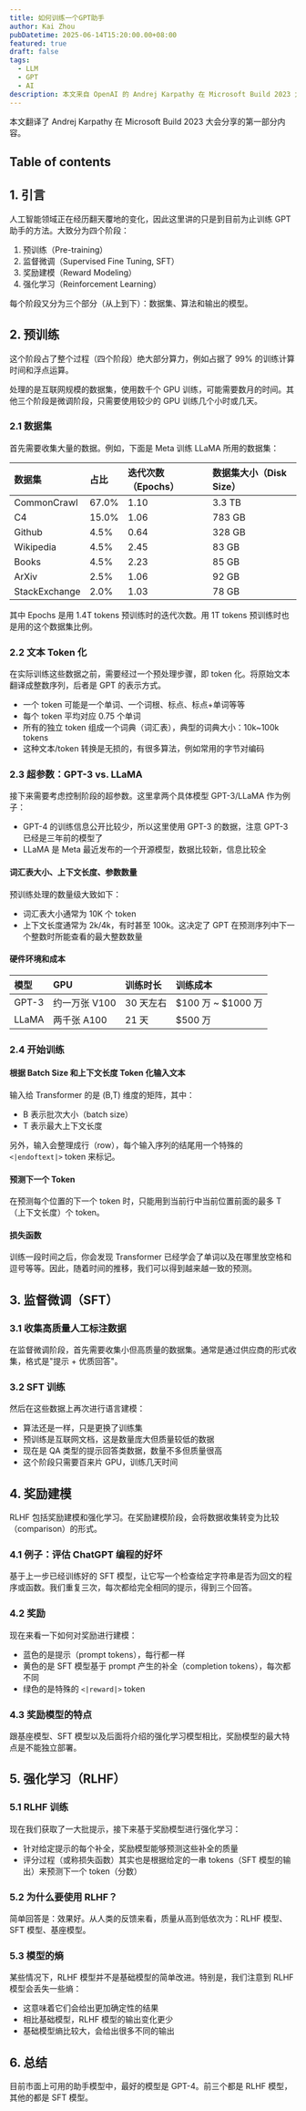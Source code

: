 ```yaml
---
title: 如何训练一个GPT助手
author: Kai Zhou
pubDatetime: 2025-06-14T15:20:00.00+08:00
featured: true
draft: false
tags:
  - LLM
  - GPT
  - AI
description: 本文来自 OpenAI 的 Andrej Karpathy 在 Microsoft Build 2023 大会的分享
---
```


本文翻译了 Andrej Karpathy 在 Microsoft Build 2023 大会分享的第一部分内容。

## Table of contents

## 1. 引言

人工智能领域正在经历翻天覆地的变化，因此这里讲的只是到目前为止训练 GPT 助手的方法。大致分为四个阶段：

1. 预训练（Pre-training）
2. 监督微调（Supervised Fine Tuning, SFT）
3. 奖励建模（Reward Modeling）
4. 强化学习（Reinforcement Learning）

每个阶段又分为三个部分（从上到下）：数据集、算法和输出的模型。

## 2. 预训练

这个阶段占了整个过程（四个阶段）绝大部分算力，例如占据了 99% 的训练计算时间和浮点运算。

处理的是互联网规模的数据集，使用数千个 GPU 训练，可能需要数月的时间。其他三个阶段是微调阶段，只需要使用较少的 GPU 训练几个小时或几天。

### 2.1 数据集

首先需要收集大量的数据。例如，下面是 Meta 训练 LLaMA 所用的数据集：

| 数据集 | 占比 | 迭代次数（Epochs） | 数据集大小（Disk Size） |
|:-------|:-----|:-------------------|:----------------------|
| CommonCrawl | 67.0% | 1.10 | 3.3 TB |
| C4 | 15.0% | 1.06 | 783 GB |
| Github | 4.5% | 0.64 | 328 GB |
| Wikipedia | 4.5% | 2.45 | 83 GB |
| Books | 4.5% | 2.23 | 85 GB |
| ArXiv | 2.5% | 1.06 | 92 GB |
| StackExchange | 2.0% | 1.03 | 78 GB |

其中 Epochs 是用 1.4T tokens 预训练时的迭代次数。用 1T tokens 预训练时也是用的这个数据集比例。

### 2.2 文本 Token 化

在实际训练这些数据之前，需要经过一个预处理步骤，即 token 化。将原始文本翻译成整数序列，后者是 GPT 的表示方式。

- 一个 token 可能是一个单词、一个词根、标点、标点+单词等等
- 每个 token 平均对应 0.75 个单词
- 所有的独立 token 组成一个词典（词汇表），典型的词典大小：10k~100k tokens
- 这种文本/token 转换是无损的，有很多算法，例如常用的字节对编码

### 2.3 超参数：GPT-3 vs. LLaMA

接下来需要考虑控制阶段的超参数。这里拿两个具体模型 GPT-3/LLaMA 作为例子：

- GPT-4 的训练信息公开比较少，所以这里使用 GPT-3 的数据，注意 GPT-3 已经是三年前的模型了
- LLaMA 是 Meta 最近发布的一个开源模型，数据比较新，信息比较全

#### 词汇表大小、上下文长度、参数数量

预训练处理的数量级大致如下：

- 词汇表大小通常为 10K 个 token
- 上下文长度通常为 2k/4k，有时甚至 100k。这决定了 GPT 在预测序列中下一个整数时所能查看的最大整数数量

#### 硬件环境和成本

| 模型 | GPU | 训练时长 | 训练成本 |
|:-----|:----|:---------|:---------|
| GPT-3 | 约一万张 V100 | 30 天左右 | $100 万 ~ $1000 万 |
| LLaMA | 两千张 A100 | 21 天 | $500 万 |

### 2.4 开始训练

#### 根据 Batch Size 和上下文长度 Token 化输入文本

输入给 Transformer 的是 (B,T) 维度的矩阵，其中：

- B 表示批次大小（batch size）
- T 表示最大上下文长度

另外，输入会整理成行（row），每个输入序列的结尾用一个特殊的 `<|endoftext|>` token 来标记。

#### 预测下一个 Token

在预测每个位置的下一个 token 时，只能用到当前行中当前位置前面的最多 T（上下文长度）个 token。

#### 损失函数

训练一段时间之后，你会发现 Transformer 已经学会了单词以及在哪里放空格和逗号等等。因此，随着时间的推移，我们可以得到越来越一致的预测。

## 3. 监督微调（SFT）

### 3.1 收集高质量人工标注数据

在监督微调阶段，首先需要收集小但高质量的数据集。通常是通过供应商的形式收集，格式是"提示 + 优质回答"。

### 3.2 SFT 训练

然后在这些数据上再次进行语言建模：

- 算法还是一样，只是更换了训练集
- 预训练是互联网文档，这是数量庞大但质量较低的数据
- 现在是 QA 类型的提示回答类数据，数量不多但质量很高
- 这个阶段只需要百来片 GPU，训练几天时间

## 4. 奖励建模

RLHF 包括奖励建模和强化学习。在奖励建模阶段，会将数据收集转变为比较（comparison）的形式。

### 4.1 例子：评估 ChatGPT 编程的好坏

基于上一步已经训练好的 SFT 模型，让它写一个检查给定字符串是否为回文的程序或函数。我们重复三次，每次都给完全相同的提示，得到三个回答。

### 4.2 奖励

现在来看一下如何对奖励进行建模：

- 蓝色的是提示（prompt tokens），每行都一样
- 黄色的是 SFT 模型基于 prompt 产生的补全（completion tokens），每次都不同
- 绿色的是特殊的 `<|reward|>` token

### 4.3 奖励模型的特点

跟基座模型、SFT 模型以及后面将介绍的强化学习模型相比，奖励模型的最大特点是不能独立部署。

## 5. 强化学习（RLHF）

### 5.1 RLHF 训练

现在我们获取了一大批提示，接下来基于奖励模型进行强化学习：

- 针对给定提示的每个补全，奖励模型能够预测这些补全的质量
- 评分过程（或称损失函数）其实也是根据给定的一串 tokens（SFT 模型的输出）来预测下一个 token（分数）

### 5.2 为什么要使用 RLHF？

简单回答是：效果好。从人类的反馈来看，质量从高到低依次为：RLHF 模型、SFT 模型、基座模型。

### 5.3 模型的熵

某些情况下，RLHF 模型并不是基础模型的简单改进。特别是，我们注意到 RLHF 模型会丢失一些熵：

- 这意味着它们会给出更加确定性的结果
- 相比基础模型，RLHF 模型的输出变化更少
- 基础模型熵比较大，会给出很多不同的输出

## 6. 总结

目前市面上可用的助手模型中，最好的模型是 GPT-4。前三个都是 RLHF 模型，其他的都是 SFT 模型。
   